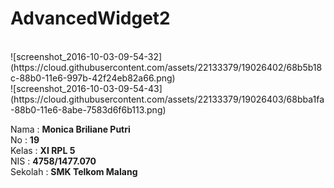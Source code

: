 # AdvancedWidget2
<br>
![screenshot_2016-10-03-09-54-32](https://cloud.githubusercontent.com/assets/22133379/19026402/68b5b18c-88b0-11e6-997b-42f24eb82a66.png)<br>
![screenshot_2016-10-03-09-54-43](https://cloud.githubusercontent.com/assets/22133379/19026403/68bba1fa-88b0-11e6-8abe-7583d6f6b113.png)<br>

Nama : __Monica Briliane Putri__ <br>
No : __19__ <br>
Kelas : __XI RPL 5__ <br>
NIS : __4758/1477.070__ <br>
Sekolah : __SMK Telkom Malang__ <br>
